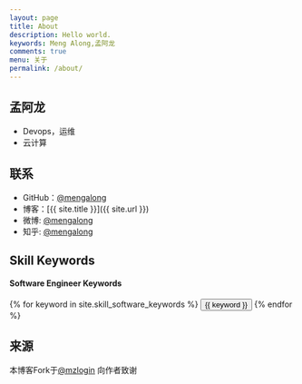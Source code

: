 ```yaml
---
layout: page
title: About
description: Hello world.
keywords: Meng Along,孟阿龙
comments: true
menu: 关于
permalink: /about/
---
```


## 孟阿龙

* Devops，运维
* 云计算

## 联系

* GitHub：[@mengalong](https://github.com/mengalong)
* 博客：[{{ site.title }}]({{ site.url }})
* 微博: [@mengalong](http://weibo.com/mengalong)
* 知乎: [@mengalong](https://www.zhihu.com/people/meng-a-long)

## Skill Keywords

#### Software Engineer Keywords
<div class="btn-inline">
    {% for keyword in site.skill_software_keywords %}
    <button class="btn btn-outline" type="button">{{ keyword }}</button>
    {% endfor %}
</div>

## 来源
本博客Fork于[@mzlogin](https://github.com/mzlogin/mzlogin.github.io)
向作者致谢

